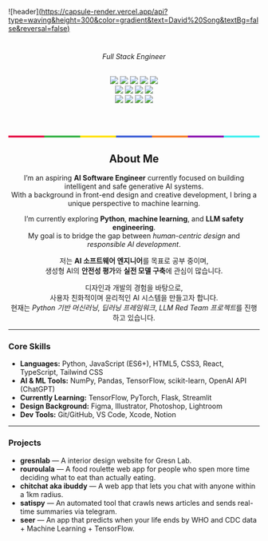 ![header][(https://capsule-render.vercel.app/api?type=waving&height=300&color=gradient&text=David%20Song&textBg=false&reversal=false)](https://capsule-render.vercel.app/api?type=waving&height=150&color=gradient&text=David%20Song&fontAlignY=33&fontSize=50&fontAlign=30)

<h1 align="center"></h1>
<p align="center"><i>Full Stack Engineer</i></p>

<div align="center">

  <!-- Core Skills -->
  <br/>
  <img src="https://img.shields.io/badge/Language-Python-3776AB?logo=python&logoColor=white"/>
  <img src="https://img.shields.io/badge/Library-NumPy-013243?logo=numpy&logoColor=white"/>
  <img src="https://img.shields.io/badge/Library-pandas-150458?logo=pandas&logoColor=white"/>
  <img src="https://img.shields.io/badge/Tool-Jupyter-F37626?logo=jupyter&logoColor=white"/>
  <img src="https://img.shields.io/badge/Tool-VS%20Code-007ACC?logo=visualstudiocode&logoColor=white"/>
  
  <br/>

  <!-- Currently Learning -->
  <img src="https://img.shields.io/badge/Learning-TensorFlow-FF6F00?logo=tensorflow&logoColor=white"/>
  <img src="https://img.shields.io/badge/Learning-PyTorch-EE4C2C?logo=pytorch&logoColor=white"/>
  <img src="https://img.shields.io/badge/Learning-OpenAI-412991?logo=openai&logoColor=white"/>
  <img src="https://img.shields.io/badge/Learning-Streamlit-FF4B4B?logo=streamlit&logoColor=white"/>

  <br/>

  <!-- Background -->
  <img src="https://img.shields.io/badge/Background-HTML5-E34F26?logo=html5&logoColor=white"/>
  <img src="https://img.shields.io/badge/Background-CSS3-1572B6?logo=css3&logoColor=white"/>
  <img src="https://img.shields.io/badge/Background-JavaScript-yellow?logo=javascript&logoColor=black"/>
  <img src="https://img.shields.io/badge/Design-Figma-F24E1E?logo=figma&logoColor=white"/>

  <br/><br/>

  <!-- Rainbow Divider -->
  <div style="height: 4px; width: 100%; display: flex;">
    <div style="flex: 1; background-color: #e6194b;"></div>
    <div style="flex: 1; background-color: #3cb44b;"></div>
    <div style="flex: 1; background-color: #ffe119;"></div>
    <div style="flex: 1; background-color: #4363d8;"></div>
    <div style="flex: 1; background-color: #f58231;"></div>
    <div style="flex: 1; background-color: #911eb4;"></div>
    <div style="flex: 1; background-color: #46f0f0;"></div>
  </div>

</div>
<h2 align="center">About Me</h2>

<p align="center">
  I’m an aspiring <strong>AI Software Engineer</strong> currently focused on building intelligent and safe generative AI systems.<br>
  With a background in front-end design and creative development, I bring a unique perspective to machine learning.
</p>

<p align="center">
  I’m currently exploring <strong>Python</strong>, <strong>machine learning</strong>, and <strong>LLM safety engineering</strong>.<br>
  My goal is to bridge the gap between <em>human-centric design</em> and <em>responsible AI development</em>.
</p>

<p align="center">
  저는 <strong>AI 소프트웨어 엔지니어</strong>를 목표로 공부 중이며,<br>
  생성형 AI의 <strong>안전성 평가</strong>와 <strong>실전 모델 구축</strong>에 관심이 많습니다.
</p>

<p align="center">
  디자인과 개발의 경험을 바탕으로,<br>
  사용자 친화적이며 윤리적인 AI 시스템을 만들고자 합니다.<br>
  현재는 <em>Python 기반 머신러닝</em>, <em>딥러닝 프레임워크</em>, <em>LLM Red Team 프로젝트</em>를 진행하고 있습니다.
</p>
<hr>

<h3>Core Skills</h3>

<ul>
  <li><strong>Languages:</strong> Python, JavaScript (ES6+), HTML5, CSS3, React, TypeScript, Tailwind CSS</li>
  <li><strong>AI & ML Tools:</strong> NumPy, Pandas, TensorFlow, scikit-learn, OpenAI API (ChatGPT)</li>
  <li><strong>Currently Learning:</strong> TensorFlow, PyTorch, Flask, Streamlit</li>
  <li><strong>Design Background:</strong> Figma, Illustrator, Photoshop, Lightroom</li>
  <li><strong>Dev Tools:</strong> Git/GitHub, VS Code, Xcode, Notion</li>
</ul>

<hr>

<h3>Projects</h3>

<ul>
  <li><strong>gresnlab</strong> — A interior design website for Gresn Lab. </li>
  <li><strong>rouroulala</strong> — A food roulette web app for people who spen more time deciding what to eat than actually eating. </li>
  <li><strong>chitchat aka ibuddy</strong> — A web app that lets you chat with anyone within a 1km radius.</li>
  <li><strong>satispy</strong> — An automated tool that crawls news articles and sends real-time summaries via telegram. </li>
  <li><strong>seer</strong> — An app that predicts when your life ends by WHO and CDC data + Machine Learning + TensorFlow. </li>
</ul>
